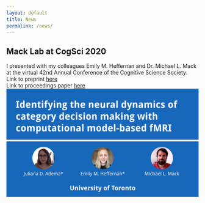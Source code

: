 ```yaml
---
layout: default
title: News
permalink: /news/
---
```


## Mack Lab at CogSci 2020
I presented with my colleagues Emily M. Heffernan and Dr. Michael L. Mack at the virtual 42nd Annual Conference of the Cognitive Science Society.<br/>
Link to preprint [here](https://psyarxiv.com/xuzg6) <br/>
Link to proceedings paper [here](https://cognitivesciencesociety.org/cogsci20/papers/0113/0113.pdf)<br/>
![](./pics/cogslide.png)
